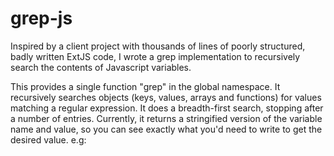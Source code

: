 grep-js
=======

Inspired by a client project with thousands of lines of poorly structured, badly written ExtJS code, I wrote a grep implementation to recursively search the contents of Javascript variables.

This provides a single function "grep" in the global namespace. It recursively searches objects (keys, values, arrays and functions) for values matching a regular expression. It does a breadth-first search, stopping after a number of entries. Currently, it returns a stringified version of the variable name and value, so you can see exactly what you'd need to write to get the desired value. e.g:

